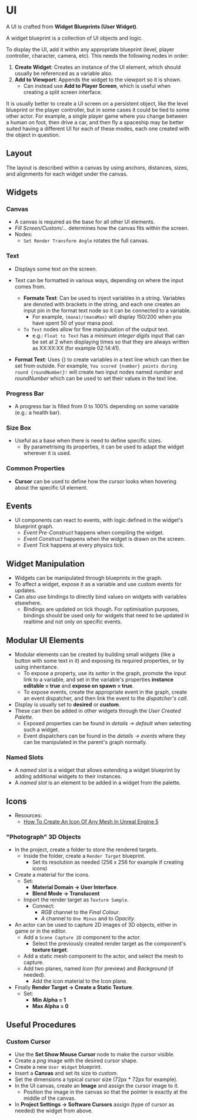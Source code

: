 # UI

A UI is crafted from **Widget Blueprints (User Widget)**.

A widget blueprint is a collection of UI objects and logic.

To display the UI, add it within any appropriate blueprint (level, player controller, character, camera, etc). This needs the following nodes in order:

1. **Create Widget**: Creates an instance of the UI element, which should usually be referenced as a variable also.
2. **Add to Viewport**: Appends the widget to the viewport so it is shown.
   - Can instead use **Add to Player Screen**, which is useful when creating a split screen interface.

It is usually better to create a UI screen on a persistent object, like the level blueprint or the player controller, but in some cases it could be tied to some other actor. For example, a single player game where you change between a human on foot, then drive a car, and then fly a spaceship may be better suited having a different UI for each of these modes, each one created with the object in question.

## Layout

The layout is described within a canvas by using anchors, distances, sizes, and alignments for each widget under the canvas.

## Widgets

### Canvas

- A canvas is required as the base for all other UI elements.
- *Fill Screen/Custom/...* determines how the canvas fits within the screen.
- Nodes:
  - `Set Render Transform Angle` rotates the full canvas.

### Text

- Displays some text on the screen.
- Text can be formatted in various ways, depending on where the input comes from.
  - **Formate Text**: Can be used to inject variables in a string. Variables are denoted with brackets in the string, and each one creates an input pin in the format text node so it can be connected to a variable.
    - For example, `(mana)/(manaMax)` will display 150/200 when you have spent 50 of your mana pool.
  - `To Text` nodes allow for fine manipulation of the output text.
    - e.g.: `Float to Text` has a *minimum integer digits* input that can be set at 2 when displaying times so that they are always written as XX:XX:XX (for example 02:14:41).

- **Format Text**: Uses {} to create variables in a text line which can then be set from outside. For example, `You scored {number} points during round {roundNumber}!` will create two input nodes named *number* and *roundNumber* which can be used to set their values in the text line.

### Progress Bar

- A progress bar is filled from 0 to 100% depending on some variable (e.g.: a health bar).

### Size Box

- Useful as a base when there is need to define specific sizes.
  - By parametrising its properties, it can be used to adapt the widget wherever it is used.

### Common Properties

- **Cursor** can be used to define how the cursor looks when hovering about the specific UI element.

## Events

- UI components can react to events, with logic defined in the widget's blueprint graph.
  - *Event Pre-Construct* happens when compiling the widget.
  - *Event Construct* happens when the widget is drawn on the screen.
  - *Event Tick* happens at every physics tick.

## Widget Manipulation

- Widgets can be manipulated through blueprints in the graph.
- To affect a widget, expose it as a variable and use custom events for updates.
- Can also use bindings to directly bind values on widgets with variables elsewhere.
  - Bindings are updated on tick though. For optimisation purposes, bindings should be used only for widgets that need to be updated in realtime and not only on specific events.

## Modular UI Elements

- Modular elements can be created by building small widgets (like a button with some text in it) and exposing its required properties, or by using inheritance.
  - To expose a property, use its *setter* in the graph, promote the input link to a variable, and set in the variable's properties **instance editable = true** and **expose on spawn = true**.
  - To expose events, create the appropriate event in the graph, create an event dispatcher, and then link the event to the *dispatcher's call*.
- Display is usually set to **desired** or **custom**.
- These can then be added in other widgets through the *User Created Palette*.
  - Exposed properties can be found in *details -> default* when selecting such a widget.
  - Event dispatchers can be found in the *details -> events* where they can be manipulated in the parent's graph normally.

### Named Slots

- A *named slot* is a widget that allows extending a widget blueprint by adding additional widgets to their instances.
- A *named slot* is an element to be added in a widget from the palette.

## Icons

- Resources:
  - [How To Create An Icon Of Any Mesh In Unreal Engine 5](https://www.youtube.com/watch?v=EpthBJJ9S-o)

### "Photograph" 3D Objects

- In the project, create a folder to store the rendered targets.
  - Inside the folder, create a `Render Target` blueprint.
    - Set its resolution as needed (256 x 256 for example if creating icons)
- Create a material for the icons.
  - Set:
    - **Material Domain -> User Interface**.
    - **Blend Mode -> Translucent**
  - Import the render target as `Texture Sample`.
    - Connect:
      - *RGB* channel to the *Final Colour*.
      - *A* channel to `One Minus` and to *Opacity*.
- An actor can be used to capture 2D images of 3D objects, either in game or in the editor.
  - Add a `Scene Capture 2D` component to the actor.
    - Select the previously created render target as the component's **texture target**.
  - Add a static mesh component to the actor, and select the mesh to capture.
  - Add two planes, named *Icon* (for preview) and *Background* (if needed).
    - Add the icon material to the Icon plane.
- Finally **Render Target -> Create a Static Texture**.
  - Set:
    - **Min Alpha = 1**
    - **Max Alpha = 0**

## Useful Procedures

### Custom Cursor

- Use the **Set Show Mouse Cursor** node to make the cursor visible.
- Create a *png* image with the desired cursor shape.
- Create a new `User Widget` blueprint.
- Insert a **Canvas** and set its size to *custom*.
- Set the dimensions a typical cursor size (72px * 72px for example).
- In the UI canvas, create an **Image** and assign the cursor image to it.
  - Position the image in the canvas so that the pointer is exactly at the middle of the canvas.
- In **Project Settings -> Software Cursors** assign (type of cursor as needed) the widget from above.
